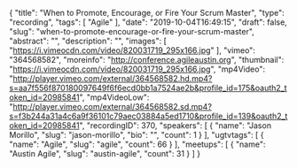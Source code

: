 {
  "title": "When to Promote, Encourage, or Fire Your Scrum Master",
  "type": "recording",
  "tags": [
    "Agile"
  ],
  "date": "2019-10-04T16:49:15",
  "draft": false,
  "slug": "when-to-promote-encourage-or-fire-your-scrum-master",
  "abstract": "",
  "description": "",
  "images": [
    "https://i.vimeocdn.com/video/820031719_295x166.jpg"
  ],
  "vimeo": "364568582",
  "moreinfo": "http://conference.agileaustin.org",
  "thumbnail": "https://i.vimeocdn.com/video/820031719_295x166.jpg",
  "mp4Video": "http://player.vimeo.com/external/364568582.hd.mp4?s=aa7f556f870180097649f6f6ecd0bb1a7524ae2b&profile_id=175&oauth2_token_id=20985841",
  "mp4VideoLow": "http://player.vimeo.com/external/364568582.sd.mp4?s=f3b244a31a4c6a9f36101c79aec03884a5ed1710&profile_id=139&oauth2_token_id=20985841",
  "recordingID": 370,
  "speakers": [
    {
      "name": "Jason Morillo",
      "slug": "jason-morillo",
      "bio": "",
      "count": 1
    }
  ],
  "ugtvtags": [
    {
      "name": "Agile",
      "slug": "agile",
      "count": 66
    }
  ],
  "meetups": [
    {
      "name": "Austin Agile",
      "slug": "austin-agile",
      "count": 31
    }
  ]
}